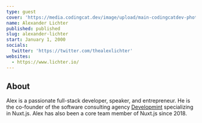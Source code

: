 ```yaml
---
type: guest
cover: 'https://media.codingcat.dev/image/upload/main-codingcatdev-photo/podcast-guest/thealexlichter'
name: Alexander Lichter
published: published
slug: alexander-lichter
start: January 1, 2000
socials:
  twitter: 'https://twitter.com/thealexlichter'
websites:
  - https://www.lichter.io/
---
```


## About

Alex is a passionate full-stack developer, speaker, and entrepreneur. He is the co-founder of the software consulting agency [Developmint](https://www.developmint.de/) specializing in Nuxt.js. Alex has also been a core team member of Nuxt.js since 2018.
